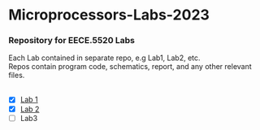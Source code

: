 # Microprocessors-Labs-2023

### Repository for EECE.5520 Labs

Each Lab contained in separate repo, e.g Lab1, Lab2, etc. <br />
Repos contain program code, schematics, report, and any other relevant files.
<br />
<br />
- [x] [Lab 1](https://github.com/EllisHobby/Microprocessors-Labs-2023/tree/main/Lab1)
- [x] [Lab 2](https://github.com/EllisHobby/Microprocessors-Labs-2023/tree/main/Lab2)
- [ ] Lab3
